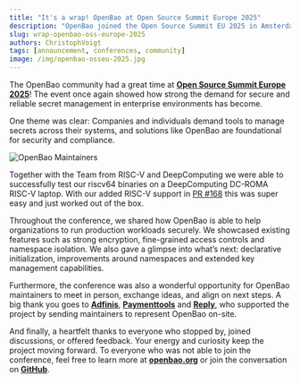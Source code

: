 ```yaml
---
title: "It's a wrap! OpenBao at Open Source Summit Europe 2025"
description: "OpenBao joined the Open Source Summit EU 2025 in Amsterdam and gave roadmap previews, Q&A, and hands-on conversations about open-source secrets management."
slug: wrap-openbao-oss-europe-2025
authors: ChristophVoigt
tags: [announcement, conferences, community]
image: /img/openbao-osseu-2025.jpg
---
```


The OpenBao community had a great time at **[Open Source Summit Europe 2025](https://events.linuxfoundation.org/open-source-summit-europe/)**! The event once again showed how strong the demand for secure and reliable secret management in enterprise environments has become.

One theme was clear: Companies and individuals demand tools to manage secrets across their systems, and solutions like OpenBao are foundational for security and compliance.

![OpenBao Maintainers](/img/openbao-osseu-2025.jpg)

<!-- truncate -->

Together with the Team from RISC-V and DeepComputing we were able to successfully test our riscv64 binaries on a DeepComputing DC-ROMA RISC-V laptop. With our added RISC-V support in [PR #168](https://github.com/openbao/openbao/pull/168) this was super easy and just worked out of the box.

Throughout the conference, we shared how OpenBao is able to help organizations to run production workloads securely. We showcased existing features such as strong encryption, fine-grained access controls and namespace isolation. We also gave a glimpse into what’s next: declarative initialization, improvements around namespaces and extended key management capabilities.

Furthermore, the conference was also a wonderful opportunity for OpenBao maintainers to meet in person, exchange ideas, and align on next steps. A big thank you goes to [**Adfinis**](https://adfinis.com/), [**Paymenttools**](https://www.paymenttools.com/) and [**Reply**](https://www.reply.com/), who supported the project by sending maintainers to represent OpenBao on-site.

And finally, a heartfelt thanks to everyone who stopped by, joined discussions, or offered feedback. Your energy and curiosity keep the project moving forward. To everyone who was not able to join the conference, feel free to learn more at [**openbao.org**](https://openbao.org/docs/contributing/) or join the conversation on [**GitHub**](https://github.com/openbao).
